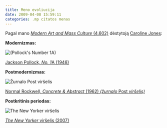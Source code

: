 ```yaml
---
title: Meno evoliucija
date: 2009-04-08 15:59:11
categories: .mp citatos menas
---
```


Pagal mano [*Modern Art and Mass Culture* (4.602)](http://ocw.mit.edu/OcwWeb/Architecture/4-602Spring2004/CourseHome/index.htm) dėstytoją [Caroline Jones](http://architecture.mit.edu/people-details.php?type=faculty&id=67):

**Modernizmas:**

![(Pollock's Number 1A)](https://duona.files.wordpress.com/2009/04/pollocknumber1a.jpg?w=520&h=339)

[Jackson Pollock, <span style="text-decoration:underline;">*No. 1*A</span> (1948)](http://beginningtowonder.blogspot.com/2007/11/jackson-pollock-may-have-called-this.html)

**Postmodernizmas:**

![Žurnalo Post viršelis](https://i0.wp.com/www.curtispublishing.com/images/Rockwell/9620113.jpg)

[Normal Rockwell, <span style="text-decoration:underline;">*Concrete & Abstract*</span> (1962) *(žurnalo* <span style="text-decoration:underline;">Post</span> *viršelis)*](http://www.curtispublishing.com/images/Rockwell/9620113.jpg)

**Postkritinis periodas:**

![](https://i0.wp.com/www.newyorker.com/images/covers/2007/2007_04_30_p323.jpg "The New Yorker viršelis")

[<span style="text-decoration:underline;">*The New Yorker*</span> viršelis (2007)](http://archives.newyorker.com/?i=2007-04-30)
